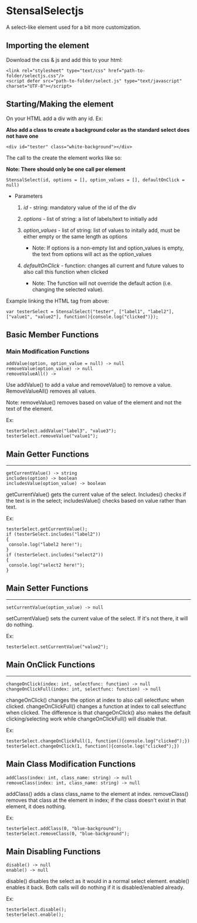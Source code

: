 # StensalSelectjs
 A select-like element used for a bit more customization.
## Importing the element
Download the css & js and add this to your html:
```
<link rel="stylesheet" type="text/css" href="path-to-folder/selectjs.css"/>
<script defer src="path-to-folder/select.js" type="text/javascript" charset="UTF-8"></script>
```
## Starting/Making the element
On your HTML add a div with any id. Ex:

**Also add a class to create a background color as the standard select does not have one**

```
<div id="tester" class="white-background"></div>
```


The call to the create the element works like so:

**Note: There should only be one call per element**
```
StensalSelect(id, options = [], option_values = [], defaultOnClick = null)
```
- Parameters

    1. *id* - string: mandatory value of the id of the div

    2. *options* - list of string: a list of labels/text to initially add

    3. *option_values* - list of string: list of values to initally add, must be either empty or the same length as options 
        - Note: If options is a non-empty list and option_values is empty, the text from options will act as the option_values
    4. *defaultOnClick* - function: changes all current and future values to also call this function when clicked
        - Note: The function will not override the default action (i.e. changing the selected value).

Example linking the HTML tag from above:
```
var testerSelect = StensalSelect("tester", ["label1", "label2"], ["value1", "value2"], function(){console.log("clicked")});
```

## Basic Member Functions

### Main Modification Functions
```
addValue(option, option_value = null) -> null
removeValue(option_value) -> null
removeValueAll() ->
```
Use addValue() to add a value and removeValue() to remove a value. RemoveValueAll() removes all values.

Note: removeValue() removes based on value of the element and not the text of the element.

Ex:
```
testerSelect.addValue("label3", "value3");
testerSelect.removeValue("value1");
```

## Main Getter Functions
---

```
getCurrentValue() -> string
includes(option) -> boolean
includesValue(option_value) -> boolean
```
getCurrentValue() gets the current value of the select. Includes() checks if the text is in the select; includesValue() checks based on value rather than text.

Ex:
```
testerSelect.getCurrentValue();
if (testerSelect.includes("label2"))
{
 console.log("label2 here!");
}
if (testerSelect.includes("select2"))
{
 console.log("select2 here!");
}
```

## Main Setter Functions
---
```
setCurrentValue(option_value) -> null
```
setCurrentValue() sets the current value of the select. If it's not there, it will do nothing.

Ex:
```
testerSelect.setCurrentValue("value2");
```

## Main OnClick Functions 
---
```
changeOnClick(index: int, selectfunc: function) -> null
changeOnClickFull(index: int, selectfunc: function) -> null
```
changeOnClick() changes the option at index to also call selectfunc when clicked. changeOnClickFull() changes a function at index to call selectfunc when clicked. The difference is that changeOnClick() also makes the default clicking/selecting work while changeOnClickFull() will disable that.

Ex:
```
testerSelect.changeOnClickFull(1, function(){console.log("clicked");})
testerSelect.changeOnClick(1, function(){console.log("clicked");})
```

## Main Class Modification Functions
```
addClass(index: int, class_name: string) -> null
removeClass(index: int, class_name: string) -> null
```
addClass() adds a class class_name to the element at index. removeClass() removes that class at the element in index; if the class doesn't exist in that element, it does nothing.

Ex:
```
testerSelect.addClass(0, "blue-background");
testerSelect.removeClass(0, "blue-background");
```

## Main Disabling Functions
```
disable() -> null
enable() -> null
```
disable() disables the select as it would in a normal select element. enable() enables it back. Both calls will do nothing if it is disabled/enabled already.

Ex:
```
testerSelect.disable();
testerSelect.enable();
```
